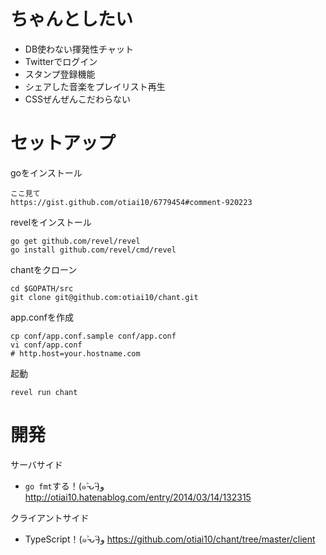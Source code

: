 # ちゃんとしたい

- DB使わない揮発性チャット
- Twitterでログイン
- スタンプ登録機能
- シェアした音楽をプレイリスト再生
- CSSぜんぜんこだわらない

# セットアップ

goをインストール
```
ここ見て
https://gist.github.com/otiai10/6779454#comment-920223
```
revelをインストール
```
go get github.com/revel/revel
go install github.com/revel/cmd/revel
```
chantをクローン
```
cd $GOPATH/src
git clone git@github.com:otiai10/chant.git
```
app.confを作成
```
cp conf/app.conf.sample conf/app.conf
vi conf/app.conf
# http.host=your.hostname.com
```
起動
```
revel run chant
```

# 開発
サーバサイド

- `go fmt`する！(๑˃̵ᴗ˂̵)و http://otiai10.hatenablog.com/entry/2014/03/14/132315

クライアントサイド

- TypeScript！(๑˃̵ᴗ˂̵)و https://github.com/otiai10/chant/tree/master/client
